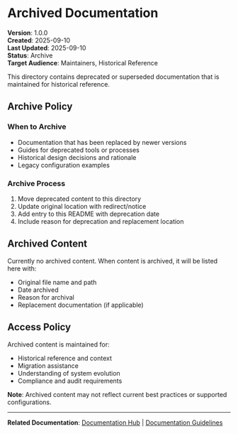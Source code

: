 # Archived Documentation

**Version**: 1.0.0  
**Created**: 2025-09-10  
**Last Updated**: 2025-09-10  
**Status**: Archive  
**Target Audience**: Maintainers, Historical Reference

This directory contains deprecated or superseded documentation that is maintained for historical reference.

## Archive Policy

### When to Archive
- Documentation that has been replaced by newer versions
- Guides for deprecated tools or processes
- Historical design decisions and rationale
- Legacy configuration examples

### Archive Process
1. Move deprecated content to this directory
2. Update original location with redirect/notice
3. Add entry to this README with deprecation date
4. Include reason for deprecation and replacement location

## Archived Content

Currently no archived content. When content is archived, it will be listed here with:
- Original file name and path
- Date archived
- Reason for archival
- Replacement documentation (if applicable)

## Access Policy

Archived content is maintained for:
- Historical reference and context
- Migration assistance
- Understanding of system evolution
- Compliance and audit requirements

**Note**: Archived content may not reflect current best practices or supported configurations.

---

**Related Documentation**: [Documentation Hub](../README.md) | [Documentation Guidelines](../documentation-guidelines.md)